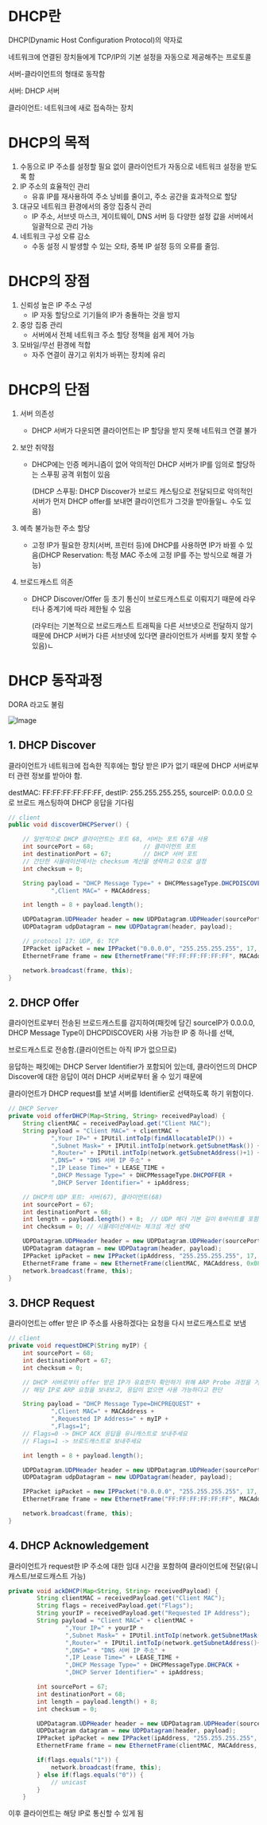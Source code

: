 # DHCP란

DHCP(Dynamic Host Configuration Protocol)의 약자로

네트워크에 연결된 장치들에게 TCP/IP의 기본 설정을 자동으로 제공해주는 프로토콜

서버-클라이언트의 형태로 동작함

서버: DHCP 서버

클라이언트: 네트워크에 새로 접속하는 장치

# DHCP의 목적

1. 수동으로 IP 주소를 설정할 필요 없이 클라이언트가 자동으로 네트워크 설정을 받도록 함
2. IP 주소의 효율적인 관리
    - 유휴 IP를 재사용하여 주소 낭비를 줄이고, 주소 공간을 효과적으로 할당
3. 대규모 네트워크 환경에서의 중앙 집중식 관리
    - IP 주소, 서브넷 마스크, 게이트웨이, DNS 서버 등 다양한 설정 값을 서버에서 일괄적으로 관리 가능
4. 네트워크 구성 오류 감소
    - 수동 설정 시 발생할 수 있는 오타, 중복 IP 설정 등의 오류를 줄임.

# DHCP의 장점

1. 신뢰성 높은 IP 주소 구성
    - IP 자동 할당으로 기기들의 IP가 충돌하는 것을 방지
2. 중앙 집중 관리
    - 서버에서 전체 네트워크 주소 할당 정책을 쉽게 제어 가능
3. 모바일/무선 환경에 적합
    - 자주 연결이 끊기고 위치가 바뀌는 장치에 유리

# DHCP의 단점

1. 서버 의존성
    - DHCP 서버가 다운되면 클라이언트는 IP 할당을 받지 못해 네트워크 연결 불가
2. 보안 취약점
    - DHCP에는 인증 메커니즘이 없어 악의적인 DHCP 서버가 IP를 임의로 할당하는 스푸핑 공격 위험이 있음

      (DHCP 스푸핑: DHCP Discover가 브로드 캐스팅으로 전달되므로 악의적인 서버가 먼저 DHCP offer를 보내면 클라이언트가 그것을 받아들일ㄴ 수도 있음)

3. 예측 불가능한 주소 할당
    - 고정 IP가 필요한 장치(서버, 프린터 등)에 DHCP를 사용하면 IP가 바뀔 수 있음(DHCP Reservation: 특정 MAC 주소에 고정 IP를 주는 방식으로 해결 가능)
4. 브로드캐스트 의존
    - DHCP Discover/Offer 등 초기 통신이 브로드캐스트로 이뤄지기 때문에 라우터나 중계기에 따라 제한될 수 있음

      (라우터는 기본적으로 브로드캐스트 트래픽을 다른 서브넷으로 전달하지 않기 때문에 DHCP 서버가 다른 서브넷에 있다면 클라이언트가 서버를 찾지 못할 수 있음)ㄴ


# DHCP 동작과정

DORA 라고도 불림

![Image](https://github.com/user-attachments/assets/2a136d57-b1d7-4428-9e47-238cad9d915e)

## 1.  DHCP Discover

클라이언트가 네트워크에 접속한 직후에는 할당 받은 IP가 없기 때문에 DHCP 서버로부터 관련 정보를 받아야 함.

destMAC: FF:FF:FF:FF:FF:FF, destIP: 255.255.255.255, sourceIP: 0.0.0.0 으로 브로드 캐스팅하여 DHCP 응답을 기다림

```java
// client
public void discoverDHCPServer() {

	// 일반적으로 DHCP 클라이언트는 포트 68, 서버는 포트 67을 사용
	int sourcePort = 68;              // 클라이언트 포트
	int destinationPort = 67;         // DHCP 서버 포트
	// 간단한 시뮬레이션에서는 checksum 계산을 생략하고 0으로 설정
	int checksum = 0;

	String payload = "DHCP Message Type=" + DHCPMessageType.DHCPDISCOVER +
			",Client MAC=" + MACAddress;

	int length = 8 + payload.length();

	UDPDatagram.UDPHeader header = new UDPDatagram.UDPHeader(sourcePort, destinationPort, length, checksum);
	UDPDatagram udpDatagram = new UDPDatagram(header, payload);

	// protocol 17: UDP, 6: TCP
	IPPacket ipPacket = new IPPacket("0.0.0.0", "255.255.255.255", 17, udpDatagram);
	EthernetFrame frame = new EthernetFrame("FF:FF:FF:FF:FF:FF", MACAddress, 0x0800, ipPacket);

	network.broadcast(frame, this);
}
```

## 2. DHCP Offer

클라이언트로부터 전송된 브로드캐스트를 감지하여(패킷에 담긴 sourceIP가 0.0.0.0, DHCP Message Type이 DHCPDISCOVER) 사용 가능한 IP 중 하나를 선택,

브로드캐스트로 전송함.(클라이언트는 아직 IP가 없으므로)

응답하는 패킷에는 DHCP Server Identifier가 포함되어 있는데, 클라이언드의 DHCP Discover에 대한 응답이 여러 DHCP 서버로부터 올 수 있기 때문에

클라이언트가 DHCP request를 보낼 서버를 Identifier로 선택하도록 하기 위함이다.

```java
// DHCP Server
private void offerDHCP(Map<String, String> receivedPayload) {
	String clientMAC = receivedPayload.get("Client MAC");
	String payload = "Client MAC=" + clientMAC +
			",Your IP=" + IPUtil.intToIp(findAllocatableIP()) +
			",Subnet Mask=" + IPUtil.intToIp(network.getSubnetMask()) +
			",Router=" + IPUtil.intToIp(network.getSubnetAddress()+1) +
			",DNS=" + "DNS 서버 IP 주소" +
			",IP Lease Time=" + LEASE_TIME +
			",DHCP Message Type=" + DHCPMessageType.DHCPOFFER +
			",DHCP Server Identifier=" + ipAddress;

	// DHCP의 UDP 포트: 서버(67), 클라이언트(68)
	int sourcePort = 67;
	int destinationPort = 68;
	int length = payload.length() + 8;  // UDP 헤더 기본 길이 8바이트를 포함
	int checksum = 0; // 시뮬레이션에서는 체크섬 계산 생략

	UDPDatagram.UDPHeader header = new UDPDatagram.UDPHeader(sourcePort, destinationPort, length, checksum);
	UDPDatagram datagram = new UDPDatagram(header, payload);
	IPPacket ipPacket = new IPPacket(ipAddress, "255.255.255.255", 17, datagram);
	EthernetFrame frame = new EthernetFrame(clientMAC, MACAddress, 0x0800, ipPacket);
	network.broadcast(frame, this);
}
```

## 3. DHCP Request

클라이언트는 offer 받은 IP 주소를 사용하겠다는 요청을 다시 브로드캐스트로 보냄

```java
// client
private void requestDHCP(String myIP) {
	int sourcePort = 68;
	int destinationPort = 67;
	int checksum = 0;

	// DHCP 서버로부터 offer 받은 IP가 유효한지 확인하기 위해 ARP Probe 과정을 거치기도 함
	// 해당 IP로 ARP 요청을 보내보고, 응답이 없으면 사용 가능하다고 판단

	String payload = "DHCP Message Type=DHCPREQUEST" +
			",Client MAC=" + MACAddress +
			",Requested IP Address=" + myIP +
			",Flags=1";
	// Flags=0 -> DHCP ACK 응답을 유니캐스트로 보내주세요
	// Flags=1 -> 브로드캐스트로 보내주세요

	int length = 8 + payload.length();

	UDPDatagram.UDPHeader header = new UDPDatagram.UDPHeader(sourcePort, destinationPort, length, checksum);
	UDPDatagram udpDatagram = new UDPDatagram(header, payload);

	IPPacket ipPacket = new IPPacket("0.0.0.0", "255.255.255.255", 17, udpDatagram);
	EthernetFrame frame = new EthernetFrame("FF:FF:FF:FF:FF:FF", MACAddress, 0x0800, ipPacket);

	network.broadcast(frame, this);
}
```

## 4. DHCP Acknowledgement

클라이언트가 request한 IP 주소에 대한 임대 시간을 포함하여 클라이언트에 전달(유니캐스트/브로드캐스트 가능)
```java
private void ackDHCP(Map<String, String> receivedPayload) {
        String clientMAC = receivedPayload.get("Client MAC");
        String flags = receivedPayload.get("Flags");
        String yourIP = receivedPayload.get("Requested IP Address");
        String payload = "Client MAC=" + clientMAC +
                ",Your IP=" + yourIP +
                ",Subnet Mask=" + IPUtil.intToIp(network.getSubnetMask()) +
                ",Router=" + IPUtil.intToIp(network.getSubnetAddress()+1) +
                ",DNS=" + "DNS 서버 IP 주소" +
                ",IP Lease Time=" + LEASE_TIME +
                ",DHCP Message Type=" + DHCPMessageType.DHCPACK +
                ",DHCP Server Identifier=" + ipAddress;

        int sourcePort = 67;
        int destinationPort = 68;
        int length = payload.length() + 8;
        int checksum = 0;

        UDPDatagram.UDPHeader header = new UDPDatagram.UDPHeader(sourcePort, destinationPort, length, checksum);
        UDPDatagram datagram = new UDPDatagram(header, payload);
        IPPacket ipPacket = new IPPacket(ipAddress, "255.255.255.255", 17, datagram);
        EthernetFrame frame = new EthernetFrame(clientMAC, MACAddress, 0x0800, ipPacket);

        if(flags.equals("1")) {
            network.broadcast(frame, this);
        } else if(flags.equals("0")) {
            // unicast
        }
    }
```

이후 클라이언트는 해당 IP로 통신할 수 있게 됨